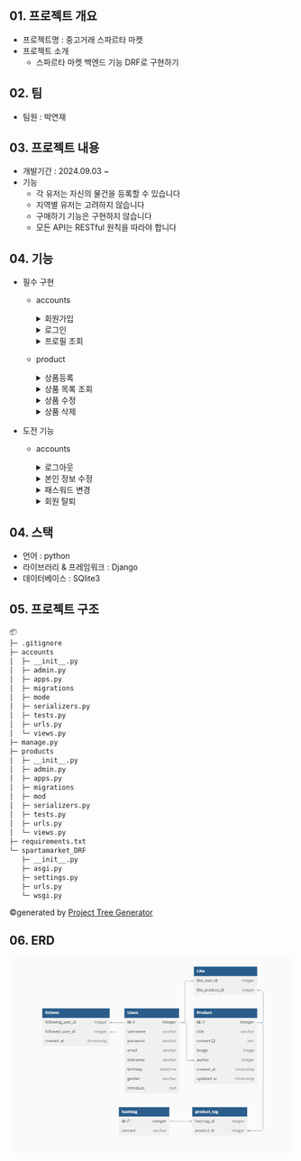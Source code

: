 

## 01. 프로젝트 개요
- 프로젝트명 : 중고거래 스파르타 마켓
- 프로젝트 소개
  - 스파르타 마켓 백엔드 기능 DRF로 구현하기
 
## 02. 팀
- 팀원 : 박연재

## 03. 프로젝트 내용
- 개발기간 : 2024.09.03 ~
- 기능
  - 각 유저는 자신의 물건을 등록할 수 있습니다
  - 지역별 유저는 고려하지 않습니다
  - 구매하기 기능은 구현하지 않습니다
  - 모든 API는 RESTful 원칙을 따라야 합니다

## 04. 기능
- 필수 구현
  - accounts
    <details>
      <summary>회원가입</summary>
      <div markdown="1">
        
    ![image](./spartamarket-readme-img/signup.png)
        
      </div>
      </details>
    
      <details>
      <summary>로그인</summary>
      <div markdown="1">
        
    ![image](./spartamarket-readme-img/login.png)
        
      </div>
      </details>
    
      <details>
      <summary>프로필 조회</summary>
      <div markdown="1">
    
      로그인 됐을때 프로필 조회
    
    ![image](./spartamarket-readme-img/profile-auth-ok.png)

      로그인 안 됐을때 프로필 조회
  
    ![image](./spartamarket-readme-img/profile-not-auth.png)
        
      </div>
      </details>
    
  - product

    <details>
      <summary>상품등록</summary>
      <div markdown="1">

      ![image](./spartamarket-readme-img/products-create.png)

      </div>
      </details>

      <details>
      <summary>상품 목록 조회</summary>
      <div markdown="1">

      상품 목록 조회 (유효한 페이지)

      ![image](./spartamarket-readme-img/products-get.png)

      상품 목록 조회 (유효하지 않은 페이지)

      ![image](./spartamarket-readme-img/products-not-exist.png)

      </div>
      </details>
    
      <details>
      <summary>상품 수정</summary>
      <div markdown="1">

      ![image](./spartamarket-readme-img/product-edit.png)

      </div>
      </details>
  
      <details>
      <summary>상품 삭제</summary>
      <div markdown="1">

      상품 삭제 (유효한 사용자)

      ![image](./spartamarket-readme-img/products-delete.png)

      상품 삭제 불가 (유효하지 않은 사용자)

      ![image](./spartamarket-readme-img/products-cannot-delete.png)

      </div>
      </details>
  
    
- 도전 기능
  - accounts
    
    <details>
      <summary>로그아웃</summary>
      <div markdown="1">
    
      ![image](./spartamarket-readme-img/accounts-logout.png)
    
      </div>
      </details>
    
      <details>
      <summary>본인 정보 수정</summary>
      <div markdown="1">
   
      ![image](./spartamarket-readme-img/profile-edit.png)
 
      </div>
      </details>
    
      <details>
      <summary>패스워드 변경</summary>
      <div markdown="1">
    [//]: # (      ![image]&#40;./spartamarket-readme-img/products-delete.png&#41;)
      </div>
      </details>
    
      <details>
      <summary>회원 탈퇴</summary>
      <div markdown="1">
    
      상품 삭제 (유효한 사용자)
[//]: # (      ![image]&#40;./spartamarket-readme-img/products-delete.png&#41;)
      상품 삭제 불가 (유효하지 않은 사용자)
[//]: # (      ![image]&#40;./spartamarket-readme-img/products-cannot-delete.png&#41;)
      </div>
      </details>

## 04. 스택
- 언어 : python
- 라이브러리 & 프레임워크 : Django
- 데이터베이스 : SQlite3

## 05. 프로젝트 구조
```
📦 
├─ .gitignore
├─ accounts
│  ├─ __init__.py
│  ├─ admin.py
│  ├─ apps.py
│  ├─ migrations
│  ├─ mode
│  ├─ serializers.py
│  ├─ tests.py
│  ├─ urls.py
│  └─ views.py
├─ manage.py
├─ products
│  ├─ __init__.py
│  ├─ admin.py
│  ├─ apps.py
│  ├─ migrations
│  ├─ mod
│  ├─ serializers.py
│  ├─ tests.py
│  ├─ urls.py
│  └─ views.py
├─ requirements.txt
└─ spartamarket_DRF
   ├─ __init__.py
   ├─ asgi.py
   ├─ settings.py
   ├─ urls.py
   └─ wsgi.py
```
©generated by [Project Tree Generator](https://woochanleee.github.io/project-tree-generator)

## 06. ERD

![image](./spartamarket-readme-img/ERD.png)

